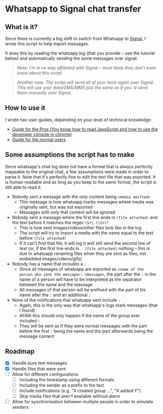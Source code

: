 # Whatsapp to Signal chat transfer

## What is it?

Since there is currently a big shift to switch from Whatsapp to [Signal](https://www.signal.org/), I wrote this script to help import messages.

It does this by reading the whatsapp log (that you provide – see the tutorial below) and automatically sending the same messages over signal.

> _Note: I'm in no way affiliated with Signal – most likely they don't even know about this script._

> _Another note: The script will send all of your texts again over Signal. This will use your data/SMS/MMS just the same as if you 'd send them manually over Signal._

## How to use it

I wrote two user guides, depending on your level of technical knowledge:

- [Guide for the Pros (You know how to read JavaScript and how to use the developer console in chrome)](userguide_pros.md)
- [Guide for the normal users](userguide_normal.md)

## Some assumptions the script has to make

Since whatsapp's chat log does not have a format that is always perfectly mappable to the original chat, a few assumptions were made in order to parse it.
Note that it's perfectly fine to edit the text file that was exported.
It is human readable and as long as you keep to the same format, the script is still able to read it.

- Nobody sent a message with the only content being `<media omitted>`
    - This message is how whatsapp marks messages where media was originally sent, but was not exported
    - Messages with only that content will be ignored
- Nobody sent a message where the first line ends in `(file attached)` and the text before it matches the regex `\S+\.(\S+)? `
    - This is how sent images/videos/other files look like in the log
    - The script will try to import a media with the name equal to the text before `(file attached)`
    - If it can't find that file, it will log it and still send the second line of text (or, if the first line ends in `. (file attached)` nothing – this is due to whatsapp renaming files when they are sent as files, not embedded images/videos/gifs)
- Nobody has a name that includes a `:`
    - Since all messages of whatsapp are exported as `<name of the person who sent the message>: <message>`, the part after the `:` in the name of a person will have to be interpreted as the separator between the name and the message
    - All messages of that person will be prefixed with the part of his name after the `:` and an additional `: `
- None of the notifications that whatsapp sent include `:`
    - Again, this is the only way that whatsapp's logs mark messages (that I found)
    - AFAIK this should only happen if the name of the group ever included `:`
    - They will be sent as if they were normal messages with the part before the first `:` being the name and the part afterwards being the message content

## Roadmap

- [x] Handle pure text messages
- [x] Handle files that were sent
- [ ] Allow for different configurations
    - [ ] Including the timestamp using different formats
    - [ ] Including the sender as a prefix to the text
    - [ ] Include notifications (e.g. "X created group …", "X added Y")
    - [ ] Skip media files that aren't available without alarm
- [ ] Allow for synchronisation between multiple people in order to simulate senders